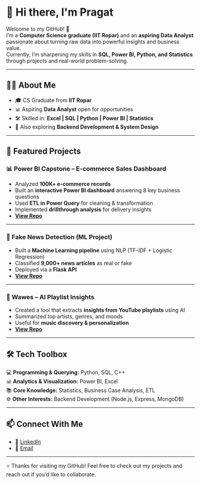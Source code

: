 # 👋 Hi there, I'm Pragat  

Welcome to my GitHub! 🚀  
I’m a **Computer Science graduate (IIT Ropar)** and an **aspiring Data Analyst** passionate about turning raw data into powerful insights and business value.  
Currently, I’m sharpening my skills in **SQL, Power BI, Python, and Statistics** through projects and real-world problem-solving.  

---

## 🧑‍💻 About Me  
- 🎓 CS Graduate from **IIT Ropar**  
- 📊 Aspiring **Data Analyst** open for opportunities  
- 🛠 Skilled in: **Excel | SQL | Python | Power BI | Statistics**  
- 🚀 Also exploring **Backend Development & System Design**  

---

## 🚀 Featured Projects  

### 📊 Power BI Capstone – E-commerce Sales Dashboard  
- Analyzed **100K+ e-commerce records**  
- Built an **interactive Power BI dashboard** answering 8 key business questions  
- Used **ETL in Power Query** for cleaning & transformation  
- Implemented **drillthrough analysis** for delivery insights  
- **[View Repo](https://github.com/1109inc/PowerBI-ecommerce-dashboard)**  

---

### 🤖 Fake News Detection (ML Project)  
- Built a **Machine Learning pipeline** using NLP (TF-IDF + Logistic Regression)  
- Classified **9,000+ news articles** as real or fake  
- Deployed via a **Flask API**  
- **[View Repo](https://github.com/1109inc/Fake-news-classifier)**  

---

### 🎵 Wawes – AI Playlist Insights  
- Created a tool that extracts **insights from YouTube playlists** using AI  
- Summarized top artists, genres, and moods  
- Useful for **music discovery & personalization**  
- **[View Repo](https://github.com/1109inc/wawes2.0)**  

---

## 🛠️ Tech Toolbox  
💻 **Programming & Querying:** Python, SQL, C++  
📊 **Analytics & Visualization:** Power BI, Excel  
📚 **Core Knowledge:** Statistics, Business Case Analysis, ETL  
⚙️ **Other Interests:** Backend Development (Node.js, Express, MongoDB)  

---

## 📫 Connect With Me  
- 💼 [LinkedIn](https://www.linkedin.com/in/pragat-sharma-a9a868222/)  
- 📧 [Email](pragatsharma1681@gmail.com)


---

⭐️ Thanks for visiting my GitHub! Feel free to check out my projects and reach out if you’d like to collaborate.  
